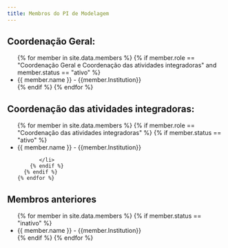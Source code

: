 ```yaml
---
title: Membros do PI de Modelagem
---
```


## Coordenação Geral:

<ul>
    {% for member in site.data.members %}
      {% if member.role == "Coordenação Geral e Coordenação das atividades integradoras"  and member.status == "ativo" %}
    <li>
          <a>{{ member.name }}<a/>  - {{member.Institution}}
        </li>
      {% endif %}
    {% endfor %}
</ul>


## Coordenação das atividades integradoras:



<ul>
    {% for member in site.data.members %}
      {% if member.role == "Coordenação das atividades integradoras"  %}
        {% if member.status == "ativo" %}
           <li>
              <a>{{ member.name }}<a/>  - {{member.Institution}}
                  
                  
           </li>
        {% endif %}
      {% endif %}
    {% endfor %}
</ul>


## Membros anteriores

<ul>
    {% for member in site.data.members %}
      {% if member.status == "inativo" %}
        <li>
          <a>{{ member.name }}<a/>  - {{member.Institution}}
        </li>
      {% endif %}
    {% endfor %}
</ul>
